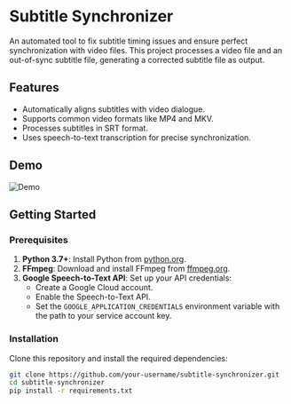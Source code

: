# Subtitle Synchronizer

An automated tool to fix subtitle timing issues and ensure perfect synchronization with video files. This project processes a video file and an out-of-sync subtitle file, generating a corrected subtitle file as output.

## Features
- Automatically aligns subtitles with video dialogue.
- Supports common video formats like MP4 and MKV.
- Processes subtitles in SRT format.
- Uses speech-to-text transcription for precise synchronization.

## Demo
![Demo](link_to_demo_gif_or_image)

## Getting Started

### Prerequisites
1. **Python 3.7+**: Install Python from [python.org](https://www.python.org/).
2. **FFmpeg**: Download and install FFmpeg from [ffmpeg.org](https://ffmpeg.org/).
3. **Google Speech-to-Text API**: Set up your API credentials:
   - Create a Google Cloud account.
   - Enable the Speech-to-Text API.
   - Set the `GOOGLE_APPLICATION_CREDENTIALS` environment variable with the path to your service account key.

### Installation
Clone this repository and install the required dependencies:
```bash
git clone https://github.com/your-username/subtitle-synchronizer.git
cd subtitle-synchronizer
pip install -r requirements.txt
